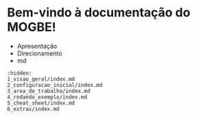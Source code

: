 <!--.. mogbe documentation master file, created by
   sphinx-quickstart on Fri May 24 20:02:36 2024.
   You can adapt this file completely to your liking, but it should at least
   contain the root `toctree` directive.

Bem-vindo à documentação do MOGBE!
==================================

- Apresentação
- Direcionamento

.. toctree::
   :hidden:
   
   1_visao_geral/index.md
   2_configuracao_inicial/index.md
   3_area_de_trabalho/index.md
   4_rodando_exemplo/index.md
   5_cheat_sheet/index.md
   6_extras/index.md
   7_teste/index.md



Indices and tables
==================

* :ref:`genindex`
* :ref:`modindex`
* :ref:`search`-->

# Bem-vindo à documentação do MOGBE!

- Apresentação
- Direcionamento
- md

```{toctree}
:hidden:
1_visao_geral/index.md
2_configuracao_inicial/index.md
3_area_de_trabalho/index.md
4_rodando_exemplo/index.md
5_cheat_sheet/index.md
6_extras/index.md
